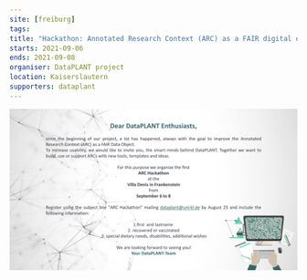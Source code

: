 ```yaml
---
site: [freiburg]
tags:
title: "Hackathon: Annotated Research Context (ARC) as a FAIR digital object"
starts: 2021-09-06
ends: 2021-09-08
organiser: DataPLANT project
location: Kaiserslautern
supporters: dataplant
---
```


![hackathon-arc](/assets/media/2021-08-26-hackathon-arc.png)
